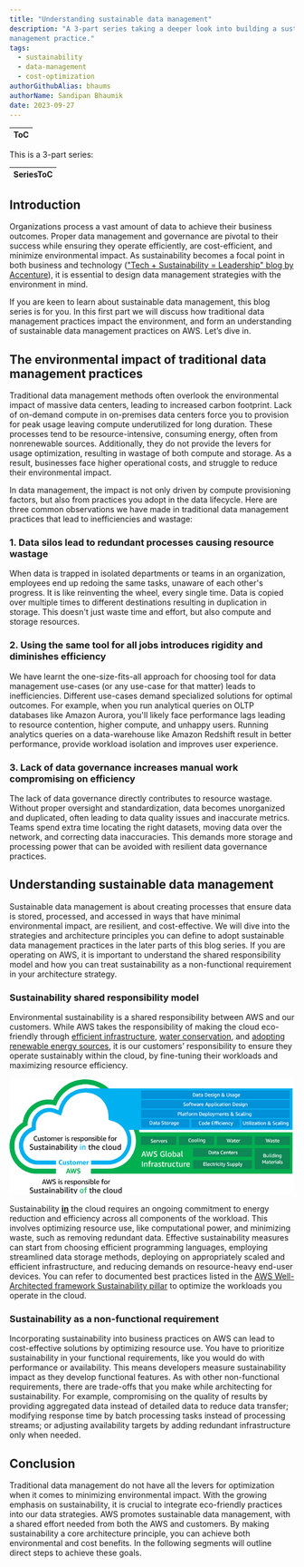 ```yaml
---
title: "Understanding sustainable data management"
description: "A 3-part series taking a deeper look into building a sustainable data
management practice."
tags:
  - sustainability
  - data-management
  - cost-optimization
authorGithubAlias: bhaums
authorName: Sandipan Bhaumik
date: 2023-09-27
---
```

|ToC|
|---|

This is a 3-part series:

| SeriesToC |
|-----------|

## Introduction

Organizations process a vast amount of data to achieve their business outcomes. Proper data management and governance are pivotal to their success while ensuring they operate efficiently, are cost-efficient, and minimize environmental impact. As sustainability becomes a focal point in both business and technology (["Tech + Sustainability = Leadership" blog by Accenture](https://www.accenture.com/us-en/blogs/technology-innovation/tech-sustainability-leadership)), it is essential to design data management strategies with the environment in mind.

If you are keen to learn about sustainable data management, this blog series is for you. In this first part we will discuss how traditional data management practices impact the environment, and form an understanding of sustainable data management practices on AWS. Let’s dive in.

## The environmental impact of traditional data management practices

Traditional data management methods often overlook the environmental impact of massive data centers, leading to increased carbon footprint. Lack of on-demand compute in on-premises data centers force you to provision for peak usage leaving compute underutilized for long duration. These processes tend to be resource-intensive, consuming energy, often from nonrenewable sources. Additionally, they do not provide the levers for usage optimization, resulting in wastage of both compute and storage. As a result, businesses face higher operational costs, and struggle to reduce their environmental impact.

In data management, the impact is not only driven by compute provisioning factors, but also from practices you adopt in the data lifecycle. Here are three common observations we have made in traditional data management practices that lead to inefficiencies and wastage:

### 1. Data silos lead to redundant processes causing resource wastage

When data is trapped in isolated departments or teams in an organization, employees end up redoing the same tasks, unaware of each other's progress. It is like reinventing the wheel, every single time. Data is copied over multiple times to different destinations resulting in duplication in storage. This doesn't just waste time and effort, but also compute and storage resources.

### 2. Using the same tool for all jobs introduces rigidity and diminishes efficiency

We have learnt the one-size-fits-all approach for choosing tool for data management use-cases (or any use-case for that matter) leads to inefficiencies. Different use-cases demand specialized solutions for optimal outcomes. For example, when you run analytical queries on OLTP databases like Amazon Aurora, you'll likely face performance lags leading to resource contention, higher compute, and unhappy users. Running analytics queries on a data-warehouse like Amazon Redshift result in better performance, provide workload isolation and improves user experience.

### 3. Lack of data governance increases manual work compromising on efficiency

The lack of data governance directly contributes to resource wastage. Without proper oversight and standardization, data becomes unorganized and duplicated, often leading to data quality issues and inaccurate metrics. Teams spend extra time locating the right datasets, moving data over the network, and correcting data inaccuracies. This demands more storage and processing power that can be avoided with resilient data governance practices.

## Understanding sustainable data management

Sustainable data management is about creating processes that ensure data is stored, processed, and accessed in ways that have minimal environmental impact, are resilient, and cost-effective. We will dive into the strategies and architecture principles you can define to adopt sustainable data management practices in the later parts of this blog series. If you are operating on AWS, it is important to understand the shared responsibility model and how you can treat sustainability as a non-functional requirement in your architecture strategy.

### Sustainability shared responsibility model

Environmental sustainability is a shared responsibility between AWS and our customers. While AWS takes the responsibility of making the cloud eco-friendly through [efficient infrastructure](https://www.aboutamazon.eu/news/sustainability/reducing-carbon-by-moving-to-aws), [water conservation](https://aws.amazon.com/local/hongkong/news/water-positive-commitment/), and [adopting renewable energy sources](https://www.aboutamazon.com/news/sustainability/amazon-sets-a-new-record-for-the-most-renewable-energy-purchased-in-a-single-year), it is our customers’ responsibility to ensure they operate sustainably within the cloud, by fine-tuning their workloads and maximizing resource efficiency.

![sustainability is a shared responsibility between AWS and our customers](images/sustainability-shared-responsibility-model.png)

Sustainability <u>**in**</u> the cloud requires an ongoing commitment to energy reduction and efficiency across all components of the workload. This involves optimizing resource use, like computational power, and minimizing waste, such as removing redundant data. Effective sustainability measures can start from choosing efficient programming languages, employing streamlined data storage methods, deploying on appropriately scaled and efficient infrastructure, and reducing demands on resource-heavy end-user devices. You can refer to documented best practices listed in the [AWS Well-Architected framework Sustainability pillar](https://docs.aws.amazon.com/wellarchitected/latest/sustainability-pillar/sustainability-pillar.html) to optimize the workloads you operate in the cloud.

### Sustainability as a non-functional requirement

Incorporating sustainability into business practices on AWS can lead to cost-effective solutions by optimizing resource use. You have to prioritize sustainability in your functional requirements, like you would do with performance or availability. This means developers measure sustainability impact as they develop functional features. As with other non-functional requirements, there are trade-offs that you make while architecting for sustainability. For example, compromising on the quality of results by providing aggregated data instead of detailed data to reduce data transfer; modifying response time by batch processing tasks instead of processing streams; or adjusting availability targets by adding redundant infrastructure only when needed.

## Conclusion

Traditional data management do not have all the levers for optimization when it comes to minimizing environmental impact. With the growing emphasis on sustainability, it is crucial to integrate eco-friendly practices into our data strategies. AWS promotes sustainable data management, with a shared effort needed from both the AWS and customers. By making sustainability a core architecture principle, you can achieve both environmental and cost benefits. In the following segments will outline direct steps to achieve these goals.
